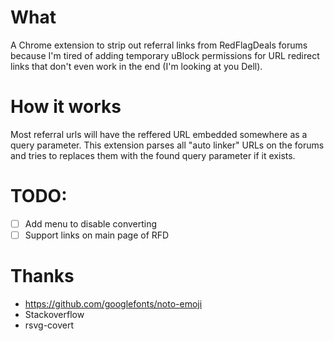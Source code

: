 # What
A Chrome extension to strip out referral links from RedFlagDeals forums because I'm tired of adding temporary uBlock permissions for URL redirect links that don't even work in the end (I'm looking at you Dell).

# How it works
Most referral urls will have the reffered URL embedded somewhere as a query parameter.
This extension parses all "auto linker" URLs on the forums and tries to replaces them with the found query parameter if it exists. 

# TODO: 
- [ ] Add menu to disable converting
- [ ] Support links on main page of RFD

# Thanks
- https://github.com/googlefonts/noto-emoji
- Stackoverflow
- rsvg-covert